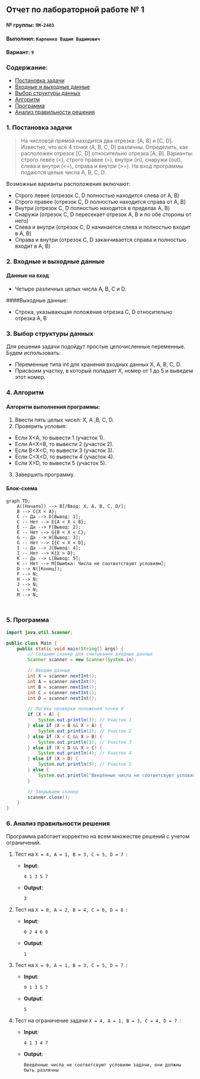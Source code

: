 ## Отчет по лабораторной работе № 1

#### № группы: `ПМ-2403`

#### Выполнил: `Карпенко Вадим Вадимович`

#### Вариант: `9`

### Cодержание:

- [Постановка задачи](#1-постановка-задачи)
- [Входные и выходные данные](#2-входные-и-выходные-данные)
- [Выбор структуры данных](#3-выбор-структуры-данных)
- [Алгоритм](#4-алгоритм)
- [Программа](#5-программа)
- [Анализ правильности решения](#6-анализ-правильности-решения)

### 1. Постановка задачи
> На числовой прямой находится два отрезка: [A, B] и [C, D]. Известно,
что все 4 точки (A, B, C, D) различны. Определить, как расположен отрезок [C,
D] относительно отрезка [A, B]. Варианты: строго левее (<), строго правее (>),
внутри (in), снаружи (out), слева и внутри (<=), справа и внутри (>=). На вход
программы подаются целые числа A, B, C, D.

Возможные варианты расположения включают:

- Строго левее (отрезок C, D полностью находится слева от A, B)
- Строго правее (отрезок C, D полностью находится справа от A, B)
- Внутри (отрезок C, D полностью находится в пределах A, B)
- Снаружи (отрезок C, D пересекает отрезок A, B и по обе стороны от него)
- Слева и внутри (отрезок C, D начинается слева и полностью входит в A, B)
- Справа и внутри (отрезок C, D заканчивается справа и полностью входит в A, B)

### 2. Входные и выходные данные
#### Данные на вход
- Четыре различных целых числа A, B, C и D. 

####Выходные данные:
- Строка, указывающая положение отрезка C, D относительно отрезка A, B
### 3. Выбор структуры данных
Для решения задачи подойдут простые целочисленные переменные. Будем использовать:
-	Переменные типа int для хранения входных данных X, A, B, C, D.
-	Присвоим участку, в который попадает X, номер от 1 до 5 и выведем этот номер.

### 4. Алгоритм
#### Алгоритм выполнения программы:
1. Ввести пять целых чисел: X, A ,B, C, D.
2. Проверить условия:
- Если X<A, то вывести 1 (участок 1).
-	Если A<X<B, то вывести 2 (участок 2).
-	Если B<X<C, то вывести 3 (участок 3).
-	Если C<X<D, то вывести 4 (участок 4).
-	Если X>D, то вывести 5 (участок 5).
3.  Завершить программу.
 	
#### Блок-схема
```mermaid
graph TD;
    A([Начало]) --> B[/Ввод: X, A, B, C, D/];
    B --> C{X < A};
    C -- Да --> D[Вывод: 1];
    C -- Нет --> E{A < X < B};
    E -- Да --> F[Вывод: 2];
    E -- Нет --> G{B < X < C};
    G -- Да --> H[Вывод: 3];
    G -- Нет --> I{C < X < D};
    I -- Да --> J[Вывод: 4];
    I -- Нет --> K{X > D};
    K -- Да --> L[Вывод: 5];
    K -- Нет --> M[Ошибка: Числа не соответствуют условиям];
    D --> N([Конец]);
    F --> N;
    H --> N;
    J --> N;
    L --> N;
    M --> N;



```
### 5. Программа
```java
import java.util.Scanner;

public class Main {
    public static void main(String[] args) {
        // Создаем сканер для считывания входных данных
        Scanner scanner = new Scanner(System.in);

        // Вводим данные
        int X = scanner.nextInt();
        int A = scanner.nextInt();
        int B = scanner.nextInt();
        int C = scanner.nextInt();
        int D = scanner.nextInt();

        // Логика проверки положения точки X
        if (X < A) {
            System.out.println(1); // Участок 1
        } else if (X < B && X > A) {
            System.out.println(2); // Участок 2
        } else if (X < C && X > B) {
            System.out.println(3); // Участок 3
        } else if (X < D && X > C) {
            System.out.println(4); // Участок 4
        } else if (X > D) {
            System.out.println(5); // Участок 5
        } else {
            System.out.println("Введённые числа не соответсвуют условиям задачи, они должны быть различны");
        }

        // Закрываем сканер
        scanner.close();
    }
}


```
### 6. Анализ правильности решения
Программа работает корректно на всем множестве решений с учетом ограничений.
1. Тест на `X = 4, A = 1, B = 3, C = 5, D = 7 `:

    - **Input**:
        ```
        4 1 3 5 7
        ```

    - **Output**:
        ```
        3
        ```

2. Тест на `X = 0, A = 2, B = 4, C = 6, D = 8 `:

    - **Input**:
        ```
        0 2 4 6 8
        ```

    - **Output**:
        ```
        1
        ```
 3. Тест на `X = 9, A = 1, B = 3, C = 5, D = 7 `:

    - **Input**:
        ```
        9 1 3 5 7
        ```

    - **Output**:
        ```
        5
        ```
4. Тест на ограничение задачи `X = 4, A = 1, B = 3, C = 4, D = 7 `:
   
    - **Input**:
        ```
        4 1 3 4 7
        ```

    - **Output**:
        ```
        Введённые числа не соответсвуют условиям задачи, они должны быть различны
        ```
   
